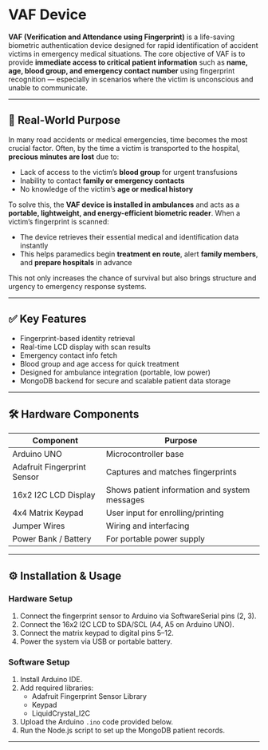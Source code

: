 # VAF Device

 **VAF (Verification and Attendance using Fingerprint)** is a life-saving biometric authentication device designed for rapid identification of accident victims in emergency medical situations. The core objective of VAF is to provide **immediate access to critical patient information** such as **name, age, blood group, and emergency contact number** using fingerprint recognition — especially in scenarios where the victim is unconscious and unable to communicate.

---

## 🎯 Real-World Purpose

In many road accidents or medical emergencies, time becomes the most crucial factor. Often, by the time a victim is transported to the hospital, **precious minutes are lost** due to:
- Lack of access to the victim’s **blood group** for urgent transfusions  
- Inability to contact **family or emergency contacts**  
- No knowledge of the victim’s **age or medical history**

To solve this, the **VAF device is installed in ambulances** and acts as a **portable, lightweight, and energy-efficient biometric reader**. When a victim’s fingerprint is scanned:
- The device retrieves their essential medical and identification data instantly
- This helps paramedics begin **treatment en route**, alert **family members**, and **prepare hospitals** in advance

This not only increases the chance of survival but also brings structure and urgency to emergency response systems.

---

## ✅ Key Features

-  Fingerprint-based identity retrieval  
-  Real-time LCD display with scan results  
-  Emergency contact info fetch  
-  Blood group and age access for quick treatment  
-  Designed for ambulance integration (portable, low power)  
-  MongoDB backend for secure and scalable patient data storage  

---

## 🛠️ Hardware Components

| Component                | Purpose                             |
|--------------------------|-------------------------------------|
| Arduino UNO              | Microcontroller base                |
| Adafruit Fingerprint Sensor | Captures and matches fingerprints  |
| 16x2 I2C LCD Display     | Shows patient information and system messages |
| 4x4 Matrix Keypad        | User input for enrolling/printing   |
| Jumper Wires             | Wiring and interfacing              |
| Power Bank / Battery     | For portable power supply           |

---

## ⚙️ Installation & Usage

###  Hardware Setup
1. Connect the fingerprint sensor to Arduino via SoftwareSerial pins (2, 3).
2. Connect the 16x2 I2C LCD to SDA/SCL (A4, A5 on Arduino UNO).
3. Connect the matrix keypad to digital pins 5–12.
4. Power the system via USB or portable battery.

###  Software Setup
1. Install Arduino IDE.
2. Add required libraries:
   - Adafruit Fingerprint Sensor Library
   - Keypad
   - LiquidCrystal_I2C
3. Upload the Arduino `.ino` code provided below.
4. Run the Node.js script to set up the MongoDB patient records.

---


